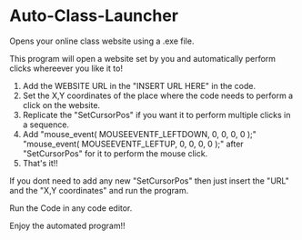 # Auto-Class-Launcher
Opens your online class website using a .exe file.

This program will open a website set by you and automatically perform clicks whereever you like it to!
1. Add the WEBSITE URL in the "INSERT URL HERE" in the code.
2. Set the X,Y coordinates of the place where the code needs to perform a click on the website.
3. Replicate the "SetCursorPos" if you want it to perform multiple clicks in a sequence.
4. Add "mouse_event( MOUSEEVENTF_LEFTDOWN, 0, 0, 0, 0 );"  "mouse_event( MOUSEEVENTF_LEFTUP, 0, 0, 0, 0 );" after "SetCursorPos" for it to perform the mouse click.
5. That's it!!

If you dont need to add any new "SetCursorPos" then just insert the "URL" and the "X,Y coordinates" and run the program.

Run the Code in any code editor.

Enjoy the automated program!!
